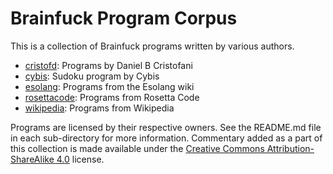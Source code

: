 # Brainfuck Program Corpus

This is a collection of Brainfuck programs written by various authors.

- [cristofd](cristofd/README.md): Programs by Daniel B Cristofani
- [cybis](cybis/README.md): Sudoku program by Cybis
- [esolang](esolang/README.md): Programs from the Esolang wiki
- [rosettacode](rosettacode/README.md): Programs from Rosetta Code
- [wikipedia](wikipedia/README.md): Programs from Wikipedia

Programs are licensed by their respective owners. See the README.md file in each
sub-directory for more information. Commentary added as a part of this
collection is made available under the [Creative Commons Attribution-ShareAlike
4.0](https://creativecommons.org/licenses/by-sa/4.0/) license.
